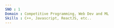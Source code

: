 ```yaml
---
SNO : 1
Domain : Competitive Programming, Web Dev and ML
Skills : C++, Javascript, ReactJS, etc..
---
```

